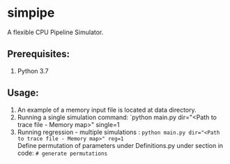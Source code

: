 # simpipe
A flexible CPU Pipeline Simulator. 


## Prerequisites:
1. Python 3.7

## Usage:

1. An example of a memory input file is located at data directory. 
2. Running a single simulation command: `python main.py dir="<Path to trace file - Memory map>" single=1
3. Running regression - multiple simulations : `python main.py dir="<Path to trace file - Memory map>" reg=1` <br>
   Define permutation of parameters under Definitions.py under section in code: `# generate permutations`
